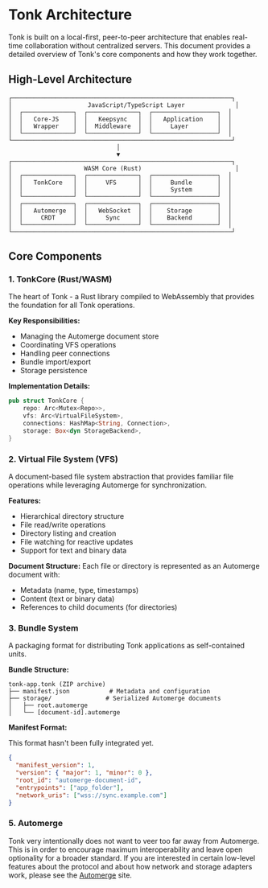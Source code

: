 # Tonk Architecture

Tonk is built on a local-first, peer-to-peer architecture that enables real-time collaboration
without centralized servers. This document provides a detailed overview of Tonk's core components
and how they work together.

## High-Level Architecture

```
┌─────────────────────────────────────────────────────────────┐
│                     JavaScript/TypeScript Layer              │
│  ┌──────────────┐  ┌──────────────┐  ┌──────────────────┐  │
│  │   Core-JS    │  │   Keepsync   │  │   Application    │  │
│  │   Wrapper    │  │  Middleware  │  │     Layer        │  │
│  └──────────────┘  └──────────────┘  └──────────────────┘  │
└─────────────────────────────────────────────────────────────┘
                              │
                              ▼
┌─────────────────────────────────────────────────────────────┐
│                    WASM Core (Rust)                          │
│  ┌──────────────┐  ┌──────────────┐  ┌──────────────────┐  │
│  │   TonkCore   │  │     VFS      │  │     Bundle       │  │
│  │              │  │              │  │     System       │  │
│  └──────────────┘  └──────────────┘  └──────────────────┘  │
│  ┌──────────────┐  ┌──────────────┐  ┌──────────────────┐  │
│  │   Automerge  │  │   WebSocket  │  │    Storage       │  │
│  │     CRDT     │  │     Sync     │  │    Backend       │  │
│  └──────────────┘  └──────────────┘  └──────────────────┘  │
└─────────────────────────────────────────────────────────────┘
```

## Core Components

### 1. TonkCore (Rust/WASM)

The heart of Tonk - a Rust library compiled to WebAssembly that provides the foundation for all Tonk
operations.

**Key Responsibilities:**

- Managing the Automerge document store
- Coordinating VFS operations
- Handling peer connections
- Bundle import/export
- Storage persistence

**Implementation Details:**

```rust
pub struct TonkCore {
    repo: Arc<Mutex<Repo>>,
    vfs: Arc<VirtualFileSystem>,
    connections: HashMap<String, Connection>,
    storage: Box<dyn StorageBackend>,
}
```

### 2. Virtual File System (VFS)

A document-based file system abstraction that provides familiar file operations while leveraging
Automerge for synchronization.

**Features:**

- Hierarchical directory structure
- File read/write operations
- Directory listing and creation
- File watching for reactive updates
- Support for text and binary data

**Document Structure:** Each file or directory is represented as an Automerge document with:

- Metadata (name, type, timestamps)
- Content (text or binary data)
- References to child documents (for directories)

### 3. Bundle System

A packaging format for distributing Tonk applications as self-contained units.

**Bundle Structure:**

```
tonk-app.tonk (ZIP archive)
├── manifest.json           # Metadata and configuration
├── storage/               # Serialized Automerge documents
│   ├── root.automerge
│   └── [document-id].automerge
```

**Manifest Format:**

This format hasn't been fully integrated yet.

```json
{
  "manifest_version": 1,
  "version": { "major": 1, "minor": 0 },
  "root_id": "automerge-document-id",
  "entrypoints": ["app_folder"],
  "network_uris": ["wss://sync.example.com"]
}
```

### 5. Automerge

Tonk very intentionally does not want to veer too far away from Automerge. This is in order to
encourage maximum interoperability and leave open optionality for a broader standard. If you are
interested in certain low-level features about the protocol and about how network and storage
adapters work, please see the [Automerge](https://automerge.org/) site.
